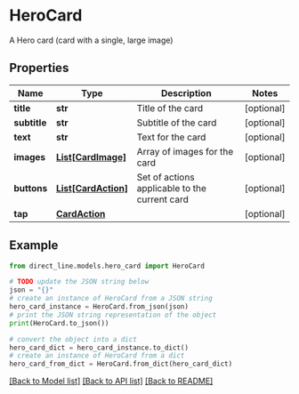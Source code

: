 # HeroCard

A Hero card (card with a single, large image)

## Properties

Name | Type | Description | Notes
------------ | ------------- | ------------- | -------------
**title** | **str** | Title of the card | [optional] 
**subtitle** | **str** | Subtitle of the card | [optional] 
**text** | **str** | Text for the card | [optional] 
**images** | [**List[CardImage]**](CardImage.md) | Array of images for the card | [optional] 
**buttons** | [**List[CardAction]**](CardAction.md) | Set of actions applicable to the current card | [optional] 
**tap** | [**CardAction**](CardAction.md) |  | [optional] 

## Example

```python
from direct_line.models.hero_card import HeroCard

# TODO update the JSON string below
json = "{}"
# create an instance of HeroCard from a JSON string
hero_card_instance = HeroCard.from_json(json)
# print the JSON string representation of the object
print(HeroCard.to_json())

# convert the object into a dict
hero_card_dict = hero_card_instance.to_dict()
# create an instance of HeroCard from a dict
hero_card_from_dict = HeroCard.from_dict(hero_card_dict)
```
[[Back to Model list]](../README.md#documentation-for-models) [[Back to API list]](../README.md#documentation-for-api-endpoints) [[Back to README]](../README.md)


